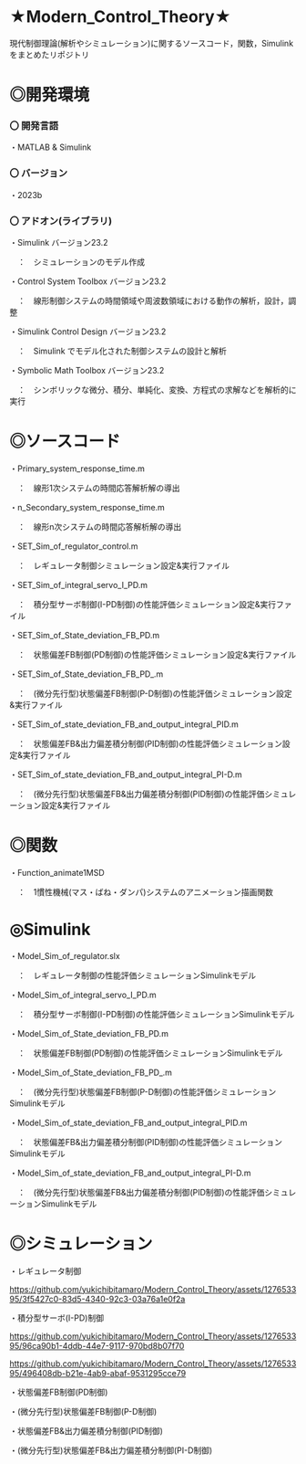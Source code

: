 # ★Modern_Control_Theory★

現代制御理論(解析やシミュレーション)に関するソースコード，関数，Simulinkをまとめたリポジトリ

# ◎開発環境

### 〇 開発言語
 
・MATLAB & Simulink

### 〇 バージョン

・2023b
 
### 〇 アドオン(ライブラリ)

 
・Simulink バージョン23.2

　：　シミュレーションのモデル作成

・Control System Toolbox バージョン23.2 

　：　線形制御システムの時間領域や周波数領域における動作の解析，設計，調整
    
・Simulink Control Design バージョン23.2

　：　Simulink でモデル化された制御システムの設計と解析
    
・Symbolic Math Toolbox バージョン23.2

　：　シンボリックな微分、積分、単純化、変換、方程式の求解などを解析的に実行


# ◎ソースコード

 
 ・Primary_system_response_time.m
 
　：　線形1次システムの時間応答解析解の導出
 
 ・n_Secondary_system_response_time.m
 
　：　線形n次システムの時間応答解析解の導出

 ・SET_Sim_of_regulator_control.m
 
　：　レギュレータ制御シミュレーション設定&実行ファイル

 ・SET_Sim_of_integral_servo_I_PD.m
 
　：　積分型サーボ制御(I-PD制御)の性能評価シミュレーション設定&実行ファイル

 ・SET_Sim_of_State_deviation_FB_PD.m
 
　：　状態偏差FB制御(PD制御)の性能評価シミュレーション設定&実行ファイル

 ・SET_Sim_of_State_deviation_FB_PD_.m
 
　：　(微分先行型)状態偏差FB制御(P-D制御)の性能評価シミュレーション設定&実行ファイル

 ・SET_Sim_of_state_deviation_FB_and_output_integral_PID.m
 
　：　状態偏差FB&出力偏差積分制御(PID制御)の性能評価シミュレーション設定&実行ファイル

 ・SET_Sim_of_state_deviation_FB_and_output_integral_PI-D.m
 
　：　(微分先行型)状態偏差FB&出力偏差積分制御(PID制御)の性能評価シミュレーション設定&実行ファイル

# ◎関数

 
 ・Function_animate1MSD
 
　：　1慣性機械(マス・ばね・ダンパ)システムのアニメーション描画関数

# ◎Simulink

 ・Model_Sim_of_regulator.slx
 
　：　レギュレータ制御の性能評価シミュレーションSimulinkモデル
 
 ・Model_Sim_of_integral_servo_I_PD.m
 
　：　積分型サーボ制御(I-PD制御)の性能評価シミュレーションSimulinkモデル

 ・Model_Sim_of_State_deviation_FB_PD.m
 
　：　状態偏差FB制御(PD制御)の性能評価シミュレーションSimulinkモデル

 ・Model_Sim_of_State_deviation_FB_PD_.m
 
　：　(微分先行型)状態偏差FB制御(P-D制御)の性能評価シミュレーションSimulinkモデル

 ・Model_Sim_of_state_deviation_FB_and_output_integral_PID.m
 
　：　状態偏差FB&出力偏差積分制御(PID制御)の性能評価シミュレーションSimulinkモデル

 ・Model_Sim_of_state_deviation_FB_and_output_integral_PI-D.m
 
　：　(微分先行型)状態偏差FB&出力偏差積分制御(PID制御)の性能評価シミュレーションSimulinkモデル
 　 
# ◎シミュレーション

 ・レギュレータ制御


https://github.com/yukichibitamaro/Modern_Control_Theory/assets/127653395/3f5427c0-83d5-4340-92c3-03a76a1e0f2a



 ・積分型サーボ(I-PD)制御


https://github.com/yukichibitamaro/Modern_Control_Theory/assets/127653395/96ca90b1-4ddb-44e7-9117-970bd8b07f70


https://github.com/yukichibitamaro/Modern_Control_Theory/assets/127653395/496408db-b21e-4ab9-abaf-9531295cce79




 ・状態偏差FB制御(PD制御)


 ・(微分先行型)状態偏差FB制御(P-D制御)


 ・状態偏差FB&出力偏差積分制御(PID制御)


 ・(微分先行型)状態偏差FB&出力偏差積分制御(PI-D制御)

